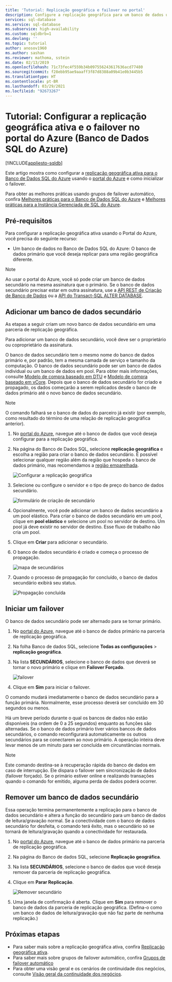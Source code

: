 ```yaml
---
title: 'Tutorial: Replicação geográfica e failover no portal'
description: Configure a replicação geográfica para um banco de dados usando o portal do Azure e inicialize o failover.
services: sql-database
ms.service: sql-database
ms.subservice: high-availability
ms.custom: sqldbrb=1
ms.devlang: ''
ms.topic: tutorial
author: anosov1960
ms.author: sashan
ms.reviewer: mathoma, sstein
ms.date: 02/13/2019
ms.openlocfilehash: 71c73fec4f559b34b097556243617636acd77480
ms.sourcegitcommit: f28ebb95ae9aaaff3f87d8388a09b41e0b3445b5
ms.translationtype: HT
ms.contentlocale: pt-BR
ms.lasthandoff: 03/29/2021
ms.locfileid: "92673267"
---
```

# <a name="tutorial-configure-active-geo-replication-and-failover-in-the-azure-portal-azure-sql-database"></a>Tutorial: Configurar a replicação geográfica ativa e o failover no portal do Azure (Banco de Dados SQL do Azure)

[!INCLUDE[appliesto-sqldb](../includes/appliesto-sqldb.md)]

Este artigo mostra como configurar a [replicação geográfica ativa para o Banco de Dados SQL do Azure](active-geo-replication-overview.md#active-geo-replication-terminology-and-capabilities) usando o [portal do Azure](https://portal.azure.com) e como inicializar o failover.

Para obter as melhores práticas usando grupos de failover automático, confira [Melhores práticas para o Banco de Dados SQL do Azure](auto-failover-group-overview.md#best-practices-for-sql-database) e [Melhores práticas para a Instância Gerenciada de SQL do Azure](auto-failover-group-overview.md#best-practices-for-sql-managed-instance). 



## <a name="prerequisites"></a>Pré-requisitos

Para configurar a replicação geográfica ativa usando o Portal do Azure, você precisa do seguinte recurso:

* Um banco de dados no Banco de Dados SQL do Azure: O banco de dados primário que você deseja replicar para uma região geográfica diferente.

> [!Note]
> Ao usar o portal do Azure, você só pode criar um banco de dados secundário na mesma assinatura que o primário. Se o banco de dados secundário precisar estar em outra assinatura, use a [API REST de Criação de Banco de Dados](/rest/api/sql/databases/createorupdate) ou a [API do Transact-SQL ALTER DATABASE](/sql/t-sql/statements/alter-database-transact-sql).

## <a name="add-a-secondary-database"></a>Adicionar um banco de dados secundário

As etapas a seguir criam um novo banco de dados secundário em uma parceria de replicação geográfica.  

Para adicionar um banco de dados secundário, você deve ser o proprietário ou coproprietário da assinatura.

O banco de dados secundário tem o mesmo nome do banco de dados primário e, por padrão, tem a mesma camada de serviço e tamanho da computação. O banco de dados secundário pode ser um banco de dados individual ou um banco de dados em pool. Para obter mais informações, consulte [Modelo de compra baseado em DTU](service-tiers-dtu.md) e [Modelo de compra baseado em vCore](service-tiers-vcore.md).
Depois que o banco de dados secundário for criado e propagado, os dados começarão a serem replicados desde o banco de dados primário até o novo banco de dados secundário.

> [!NOTE]
> O comando falhará se o banco de dados do parceiro já existir (por exemplo, como resultado do término de uma relação de replicação geográfica anterior).

1. No [portal do Azure](https://portal.azure.com), navegue até o banco de dados que você deseja configurar para a replicação geográfica.
2. Na página do Banco de Dados SQL, selecione **replicação geográfica** e escolha a região para criar o banco de dados secundário. É possível selecionar qualquer região além da região que hospeda o banco de dados primário, mas recomendamos a [região emparelhada](../../best-practices-availability-paired-regions.md).

    ![Configurar a replicação geográfica](./media/active-geo-replication-configure-portal/configure-geo-replication.png)
3. Selecione ou configure o servidor e o tipo de preço do banco de dados secundário.

    ![formulário de criação de secundário](./media/active-geo-replication-configure-portal/create-secondary.png)
4. Opcionalmente, você pode adicionar um banco de dados secundário a um pool elástico. Para criar o banco de dados secundário em um pool, clique em **pool elástico** e selecione um pool no servidor de destino. Um pool já deve existir no servidor de destino. Esse fluxo de trabalho não cria um pool.
5. Clique em **Criar** para adicionar o secundário.
6. O banco de dados secundário é criado e começa o processo de propagação.

    ![mapa de secundários](./media/active-geo-replication-configure-portal/seeding0.png)
7. Quando o processo de propagação for concluído, o banco de dados secundário exibirá seu status.

    ![Propagação concluída](./media/active-geo-replication-configure-portal/seeding-complete.png)

## <a name="initiate-a-failover"></a>Iniciar um failover

O banco de dados secundário pode ser alternado para se tornar primário.  

1. No [portal do Azure](https://portal.azure.com), navegue até o banco de dados primário na parceria de replicação geográfica.
2. Na folha Banco de dados SQL, selecione **Todas as configurações** > **replicação geográfica**.
3. Na lista **SECUNDÁRIOS**, selecione o banco de dados que deverá se tornar o novo primário e clique em **Failover Forçado**.

    ![failover](./media/active-geo-replication-configure-portal/secondaries.png)
4. Clique em **Sim** para iniciar o failover.

O comando mudará imediatamente o banco de dados secundário para a função primária. Normalmente, esse processo deverá ser concluído em 30 segundos ou menos.

Há um breve período durante o qual os bancos de dados não estão disponíveis (na ordem de 0 a 25 segundos) enquanto as funções são alternadas. Se o banco de dados primário tiver vários bancos de dados secundários, o comando reconfigurará automaticamente os outros secundários para se conectarem ao novo primário. A operação inteira deve levar menos de um minuto para ser concluída em circunstâncias normais.

> [!NOTE]
> Este comando destina-se à recuperação rápida do banco de dados em caso de interrupção. Ele dispara o failover sem sincronização de dados (failover forçado).  Se o primário estiver online e realizando transações quando o comando for emitido, alguma perda de dados poderá ocorrer.

## <a name="remove-secondary-database"></a>Remover um banco de dados secundário

Essa operação termina permanentemente a replicação para o banco de dados secundário e altera a função do secundário para um banco de dados de leitura/gravação normal. Se a conectividade com o banco de dados secundário for desfeita, o comando terá êxito, mas o secundário só se tornará de leitura/gravação quando a conectividade for restaurada.  

1. No [portal do Azure](https://portal.azure.com), navegue até o banco de dados primário na parceria de replicação geográfica.
2. Na página do Banco de dados SQL, selecione **Replicação geográfica**.
3. Na lista **SECUNDÁRIOS**, selecione o banco de dados que você deseja remover da parceria de replicação geográfica.
4. Clique em **Parar Replicação**.

    ![Remover secundário](./media/active-geo-replication-configure-portal/remove-secondary.png)
5. Uma janela de confirmação é aberta. Clique em **Sim** para remover o banco de dados da parceria de replicação geográfica. (Defina-o como um banco de dados de leitura/gravação que não faz parte de nenhuma replicação.)

## <a name="next-steps"></a>Próximas etapas

* Para saber mais sobre a replicação geográfica ativa, confira [Replicação geográfica ativa](active-geo-replication-overview.md).
* Para saber mais sobre grupos de failover automático, confira [Grupos de failover automático](auto-failover-group-overview.md)
* Para obter uma visão geral e os cenários de continuidade dos negócios, consulte [Visão geral da continuidade dos negócios](business-continuity-high-availability-disaster-recover-hadr-overview.md).